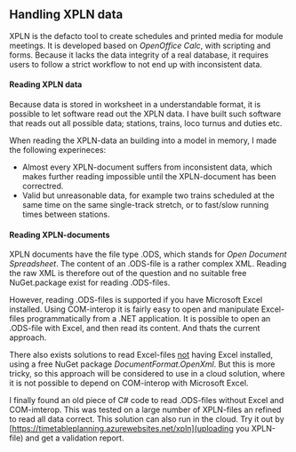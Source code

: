 ## Handling XPLN data
XPLN is the defacto tool to create schedules and printed media for module meetings.
It is developed based on *OpenOffice Calc*, with scripting and forms. 
Because it lacks the data integrity of a real database, it requires users to
follow a strict workflow to not end up with inconsistent data.

#### Reading XPLN data 
Because data is stored in worksheet in a understandable format,
it is possible to let software read out the XPLN data.
I have built such software that reads out all possible data; 
stations, trains, loco turnus and duties etc.

When reading the XPLN-data an building into a model in memory, 
I made the following experineces:
- Almost every XPLN-document suffers from inconsistent data,
which makes further reading impossible until the XPLN-document has been correctred.
- Valid but unreasonable data, for example two trains scheduled at the same time on the same single-track stretch, 
or to fast/slow running times between stations.

#### Reading XPLN-documents
XPLN documents have the file type .ODS, which stands for *Open Document Spreadsheet*.
The content of an .ODS-file is a rather complex XML. 
Reading the raw XML is therefore out of the question and no suitable free NuGet.package exist for reading .ODS-files.

However, reading .ODS-files is supported if you have Microsoft Excel installed.
Using COM-interop it is fairly easy to open and manipulate Excel-files programmatically from a .NET application.
It is possible to open an .ODS-file with Excel, and then read its content. And thats the current approach.

There also exists solutions to read Excel-files <u>not</u> having Excel installed, using a free NuGet package 
*DocumentFormat.OpenXml*. But this is more tricky, so this approach will be considered to use in a cloud solution,
where it is not possible to depend on COM-interop with Microsoft Excel.

I finally found an old piece of C# code to read .ODS-files without Excel and COM-imterop.
This was tested on a large number of XPLN-files an refined to read all data correct.
This solution can also run in the cloud. Try it out by [https://timetableplanning.azurewebsites.net/xpln](uploading you XPLN-file) and get a validation report.
